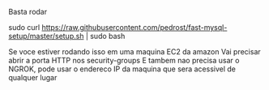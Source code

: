
Basta rodar 

sudo curl https://raw.githubusercontent.com/pedrost/fast-mysql-setup/master/setup.sh | sudo bash


Se voce estiver rodando isso em uma maquina EC2 da amazon
Vai precisar abrir a porta HTTP nos security-groups
E tambem nao precisa usar o NGROK, pode usar o endereco IP da maquina que sera acessivel de qualquer lugar